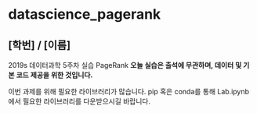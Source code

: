 # datascience_pagerank
## [학번] / [이름]
2019s 데이터과학 5주차 실습 PageRank
**오늘 실습은 출석에 무관하며,
데이터 및 기본 코드 제공을 위한 것입니다.**

이번 과제를 위해 필요한 라이브러리가 많습니다.
pip 혹은 conda를 통해 Lab.ipynb 에서 필요한 라이브러리를 다운받으시길 바랍니다.